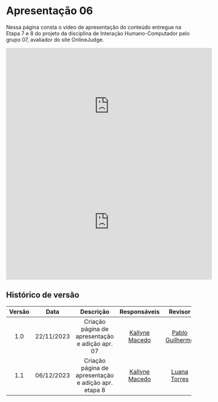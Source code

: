 # **Apresentação 06**

Nessa página consta o vídeo de apresentação do conteúdo entregue na Etapa 7 e 8 do projeto da disciplina de Interação Humano-Computador pelo grupo 07, avaliador do site OnlineJudge.

<iframe width="560" height="315" src="https://www.youtube.com/embed/ejsB5cTsd9I?si=k5fFv_xpezUecAiV" title="YouTube video player" frameborder="0" allow="accelerometer; autoplay; clipboard-write; encrypted-media; gyroscope; picture-in-picture; web-share" allowfullscreen></iframe>

<iframe width="560" height="315" src="https://www.youtube.com/embed/auzPb-LL-ew?si=X1aeJ8IKj4MEKQN7" title="YouTube video player" frameborder="0" allow="accelerometer; autoplay; clipboard-write; encrypted-media; gyroscope; picture-in-picture; web-share" allowfullscreen></iframe>


## Histórico de versão

| Versão |    Data    |                      Descrição                      |                Responsáveis                |                   Revisor                   |
| :-----: | :--------: | :----------------------------------------------------: | :------------------------------------------: | :------------------------------------------: |
|   1.0   | 22/11/2023 | Criação página de apresentação e adição apr. 07 | [Kallyne Macedo](https://github.com/kalipassos) | [Pablo Guilherme](https://github.com/PabloGJBS) |
|   1.1   | 06/12/2023 | Criação página de apresentação e adição apr. etapa 8 | [Kallyne Macedo](https://github.com/kalipassos) | [Luana Torres](https://github.com/luanatorress) |

